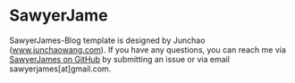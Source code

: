 # SawyerJame
SawyerJames-Blog template is designed by Junchao (www.junchaowang.com). If you have any questions, you can reach me via <a href="https://github.com/SawyerJames">SawyerJames on GitHub</a> by submitting an issue or via email sawyerjames[at]gmail.com.
